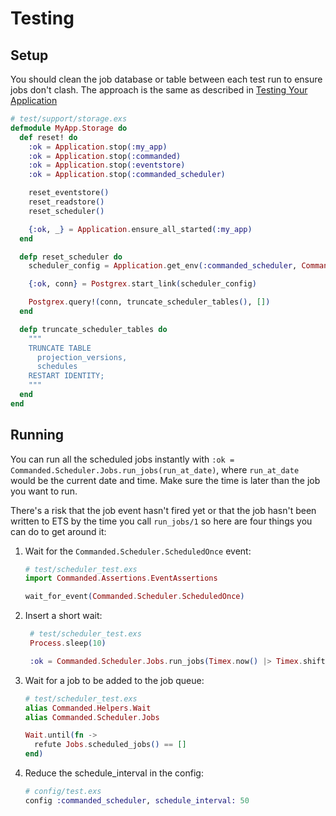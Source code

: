 # Testing

## Setup

You should clean the job database or table between each test run to ensure jobs don't clash. The approach is the same as described in [Testing Your Application](https://github.com/commanded/commanded/wiki/Testing-your-application)

```elixir
# test/support/storage.exs
defmodule MyApp.Storage do
  def reset! do
    :ok = Application.stop(:my_app)
    :ok = Application.stop(:commanded)
    :ok = Application.stop(:eventstore)
    :ok = Application.stop(:commanded_scheduler)

    reset_eventstore()
    reset_readstore()
    reset_scheduler()

    {:ok, _} = Application.ensure_all_started(:my_app)
  end

  defp reset_scheduler do
    scheduler_config = Application.get_env(:commanded_scheduler, Commanded.Scheduler.Repo)

    {:ok, conn} = Postgrex.start_link(scheduler_config)

    Postgrex.query!(conn, truncate_scheduler_tables(), [])
  end

  defp truncate_scheduler_tables do
    """
    TRUNCATE TABLE
      projection_versions,
      schedules
    RESTART IDENTITY;
    """
  end
end
```

## Running

You can run all the scheduled jobs instantly with `:ok = Commanded.Scheduler.Jobs.run_jobs(run_at_date)`, where `run_at_date` would be the current date and time. Make sure the time is later than the job you want to run.

There's a risk that the job event hasn't fired yet or that the job hasn't been written to ETS by the time you call `run_jobs/1` so here are four things you can do to get around it:

  1. Wait for the `Commanded.Scheduler.ScheduledOnce` event:

      ```elixir
      # test/scheduler_test.exs
      import Commanded.Assertions.EventAssertions

      wait_for_event(Commanded.Scheduler.ScheduledOnce)
      ```

  2. Insert a short wait:

      ```elixir
       # test/scheduler_test.exs
       Process.sleep(10)

       :ok = Commanded.Scheduler.Jobs.run_jobs(Timex.now() |> Timex.shift(days: 1))
      ```

  3. Wait for a job to be added to the job queue:

      ```elixir
      # test/scheduler_test.exs
      alias Commanded.Helpers.Wait
      alias Commanded.Scheduler.Jobs

      Wait.until(fn ->
        refute Jobs.scheduled_jobs() == []
      end)
      ```

  4. Reduce the schedule_interval in the config:

      ```elixir
      # config/test.exs
      config :commanded_scheduler, schedule_interval: 50
      ```
